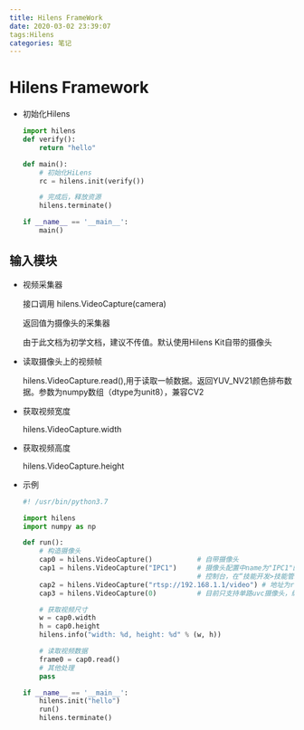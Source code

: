 ```yaml
---
title: Hilens FrameWork
date: 2020-03-02 23:39:07
tags:Hilens
categories: 笔记
---
```


# Hilens Framework

- 初始化Hilens

  ```python
  import hilens
  def verify():   
      return "hello"
  
  def main():
      # 初始化HiLens
      rc = hilens.init(verify())
  
      # 完成后，释放资源
      hilens.terminate()
  
  if __name__ == '__main__':
      main()
  ```

## 输入模块

- 视频采集器

  接口调用 hilens.VideoCapture(camera)

  返回值为摄像头的采集器

  由于此文档为初学文档，建议不传值。默认使用Hilens Kit自带的摄像头

- 读取摄像头上的视频帧

  hilens.VideoCapture.read(),用于读取一帧数据。返回YUV_NV21颜色排布数据。参数为numpy数组（dtype为unit8），兼容CV2

- 获取视频宽度

  hilens.VideoCapture.width

- 获取视频高度

  hilens.VideoCapture.height

- 示例

  ```python
  #! /usr/bin/python3.7
  
  import hilens
  import numpy as np
  
  def run():
      # 构造摄像头
      cap0 = hilens.VideoCapture()           # 自带摄像头
      cap1 = hilens.VideoCapture("IPC1")     # 摄像头配置中name为"IPC1"的IPC。摄像头配置可登录Huawei Hilens
                                             # 控制台，在“技能开发>技能管理>新建技能”中的“运行时配置”添加
      cap2 = hilens.VideoCapture("rtsp://192.168.1.1/video") # 地址为rtsp://192.168.1.1/video的RTSP视频流
      cap3 = hilens.VideoCapture(0)          # 目前只支持单路uvc摄像头，编号为0
  
      # 获取视频尺寸
      w = cap0.width
      h = cap0.height
      hilens.info("width: %d, height: %d" % (w, h))
  
      # 读取视频数据
      frame0 = cap0.read()
      # 其他处理
      pass
  
  if __name__ == '__main__':
      hilens.init("hello") 
      run()
      hilens.terminate()
  ```

  